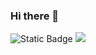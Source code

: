 ### Hi there 👋
<img alt="Static Badge" src="https://img.shields.io/badge/:badgeContent">
<img src="https://img.shields.io/badge/Scss-green?style=flat&logo=Sass&logoColor=CC6699"/>


<!--
**ROKO02/ROKO02** is a ✨ _special_ ✨ repository because its `README.md` (this file) appears on your GitHub profile.

Here are some ideas to get you started:

- 🔭 I’m currently working on ...
- 🌱 I’m currently learning ...
- 👯 I’m looking to collaborate on ...
- 🤔 I’m looking for help with ...
- 💬 Ask me about ...
- 📫 How to reach me: ...
- 😄 Pronouns: ...
- ⚡ Fun fact: ...
-->
